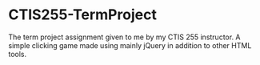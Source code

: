 # CTIS255-TermProject
The term project assignment given to me by my CTIS 255 instructor. 
A simple clicking game made using mainly jQuery in addition to other HTML tools.
